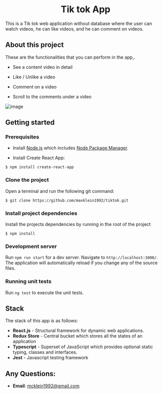 <h1 align="center">Tik tok App</h1>

This is a Tik tok web application without database where the user can watch videos, he can like videos, and he can comment on videos.

## About this project

These are the functionalities that you can perform in the app,.

- See a content video in detail

- Like / Unlike a video

- Comment on a video

- Scroll to the comments under a video

![image](https://static01.nyt.com/images/2022/10/26/technology/personaltech/26TECHTIP-TOP/26TECHTIP-TOP-superJumbo.jpg)


## Getting started

### Prerequisites

- Install [Node.js](https://nodejs.org/en/) which includes [Node Package Manager](https://www.npmjs.com/get-npm).

- Install Create React App:

```
$ npm install create-react-app
```

### Clone the project

Open a terminal and run the following git command:

```
$ git clone https://github.com/maxklein1992/tiktok.git
```

### Install project dependencies

Install the projects dependencies by running in the root of the project

```
$ npm install
```

### Development server

Run `npm run start` for a dev server. Navigate to `http://localhost:3000/`. The application will automatically reload if you change any of the source files.

### Running unit tests

Run `ng test` to execute the unit tests.

## Stack

The stack of this app is as follows:

- **React.js** - Structural framework for dynamic web applications.
- **Redux Store** - Central bucket which stores all the states of an application
- **Typescript** - Superset of JavaScript which provides optional static typing, classes and interfaces.
- **Jest** - Javascript testing framework

## Any Questions:

- **Email**: mcklein1992@gmail.com
